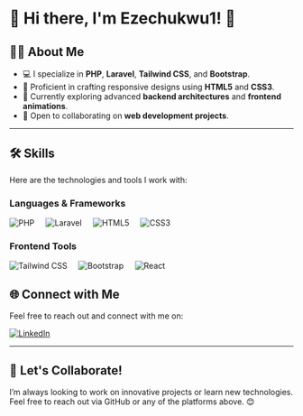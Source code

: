 # 🌟 Hi there, I'm Ezechukwu1! 👋  

## 👨‍💻 About Me  
- 💻 I specialize in **PHP**, **Laravel**, **Tailwind CSS**, and **Bootstrap**.  
- 🎨 Proficient in crafting responsive designs using **HTML5** and **CSS3**.  
- 🌱 Currently exploring advanced **backend architectures** and **frontend animations**.  
- 🤝 Open to collaborating on **web development projects**.  

---

## 🛠️ Skills  
Here are the technologies and tools I work with:  

### Languages & Frameworks  
<div style="display: flex; flex-wrap: wrap; gap: 20px;">
  <img src="https://img.shields.io/badge/-PHP-777BB4?logo=php&logoColor=white&style=flat" alt="PHP"/>
  <img src="https://img.shields.io/badge/-Laravel-FF2D20?logo=laravel&logoColor=white&style=flat" alt="Laravel"/>
  <img src="https://img.shields.io/badge/-HTML5-E34F26?logo=html5&logoColor=white&style=flat" alt="HTML5"/>
  <img src="https://img.shields.io/badge/-CSS3-1572B6?logo=css3&logoColor=white&style=flat" alt="CSS3"/>
</div>

### Frontend Tools  
<div style="display: flex; flex-wrap: wrap; gap: 20px;">
  <img src="https://img.shields.io/badge/-Tailwind%20CSS-38B2AC?logo=tailwindcss&logoColor=white&style=flat" alt="Tailwind CSS"/>
  <img src="https://img.shields.io/badge/-Bootstrap-7952B3?logo=bootstrap&logoColor=white&style=flat" alt="Bootstrap"/>
  <img src="https://img.shields.io/badge/-React-61DAFB?logo=react&logoColor=black&style=flat" alt="React"/>
</div>

## 🌐 Connect with Me  
Feel free to reach out and connect with me on:  

[![LinkedIn](https://img.shields.io/badge/-LinkedIn-0A66C2?logo=linkedin&logoColor=white&style=flat)](https://www.linkedin.com/in/chiemelie-ezechukwu-853b54347)  
  


---

## 💬 Let's Collaborate!  
I’m always looking to work on innovative projects or learn new technologies. Feel free to reach out via GitHub or any of the platforms above. 😊  
